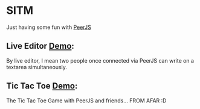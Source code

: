# SITM
Just having some fun with [PeerJS](https://peerjs.com/)

## Live Editor [Demo](https://dustindiazlopez.github.io/LiveJS/):
By live editor, I mean two people once connected via PeerJS can write on a textarea simultaneously.

## Tic Tac Toe [Demo](https://dustindiazlopez.github.io/LiveJS/tictactoe.html):
The Tic Tac Toe Game with PeerJS and friends... FROM AFAR :D
